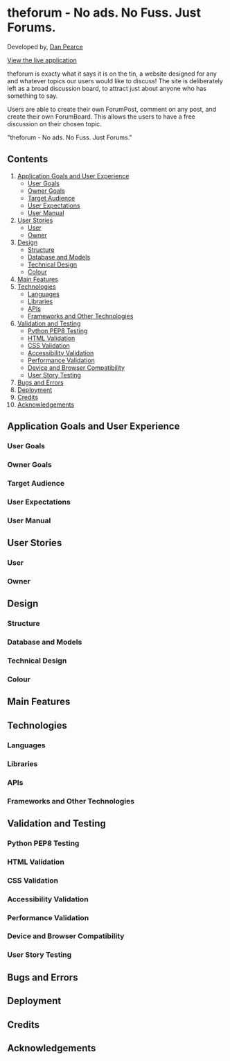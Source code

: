 # theforum - No ads. No Fuss. Just Forums.
Developed by, [Dan Pearce](https://danpearce.software/)

[View the live application](https://ci-pp4-theforum-danpearce.herokuapp.com/)

<!--![Screen Capture]()-->

theforum is exacty what it says it is on the tin, a website designed for any and whatever topics our users would like to discuss! The site is deliberately left as a broad discussion board, to attract just about anyone who has something to say.

Users are able to create their own ForumPost, comment on any post, and create their own ForumBoard. This allows the users to have a free discussion on their chosen topic. 

"theforum - No ads. No Fuss. Just Forums."

## Contents
1. [Application Goals and User Experience](#application-goals-and-user-experience)
    - [User Goals](#user-goals)
    - [Owner Goals](#owner-goals)
    - [Target Audience](#target-audience)
    - [User Expectations](#user-expectations)
    - [User Manual](#user-manual)
2. [User Stories](#user-stories)
    - [User](#user)
    - [Owner](#owner)
3. [Design](#design)
    - [Structure](#structure)
    - [Database and Models](#database-and-models)
    - [Technical Design](#technical-design)
    - [Colour](#colour)
4. [Main Features](#main-features)
5. [Technologies](#technologies)
    - [Languages](#languages)
    - [Libraries](#libraries)
    - [APIs](#apis)
    - [Frameworks and Other Technologies](#frameworks-and-other-technologies)
6. [Validation and Testing](#validation-and-testing)
    - [Python PEP8 Testing](#python-pep8-testing)
    - [HTML Validation](#html-validation)
    - [CSS Validation](#css-validation)
    - [Accessibility Validation](#accessibility-validation)
    - [Performance Validation](#performance-validation)
    - [Device and Browser Compatibility](#device-and-browser-compatibility)
    - [User Story Testing](#user-story-testing)
7. [Bugs and Errors](#bugs-and-errors)
8. [Deployment](#deployment)
9. [Credits](#credits)
10. [Acknowledgements](#acknowledgements)

## Application Goals and User Experience
### User Goals
### Owner Goals
### Target Audience
### User Expectations
### User Manual

## User Stories
### User
### Owner

## Design
### Structure
### Database and Models
### Technical Design
### Colour 

## Main Features

## Technologies
### Languages
### Libraries
### APIs
### Frameworks and Other Technologies

## Validation and Testing
### Python PEP8 Testing
### HTML Validation
### CSS Validation
### Accessibility Validation
### Performance Validation
### Device and Browser Compatibility
### User Story Testing

## Bugs and Errors

## Deployment

## Credits

## Acknowledgements